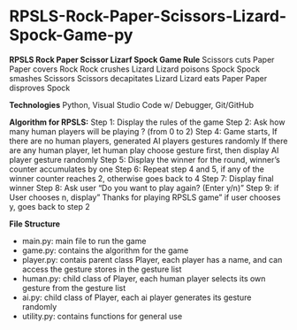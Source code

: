 # RPSLS-Rock-Paper-Scissors-Lizard-Spock-Game-py

**RPSLS Rock Paper Scissor Lizarf Spock Game Rule**
Scissors cuts Paper
Paper covers Rock
Rock crushes Lizard
Lizard poisons Spock
Spock smashes Scissors
Scissors decapitates Lizard
Lizard eats Paper
Paper disproves Spock

**Technologies**
Python, Visual Studio Code w/ Debugger, Git/GitHub

**Algorithm for RPSLS:**
Step 1: Display the rules of the game
Step 2: Ask how many human players will be playing ? (from 0 to 2)
Step 4: Game starts, If there are no human players, generated AI players gestures randomly
If there are any human player, let human play choose gesture first, then display AI player gesture randomly
Step 5: Display the winner for the round, winner’s counter accumulates by one
Step 6: Repeat step 4 and 5, if any of the winner counter reaches 2, otherwise goes back to 4
Step 7: Display final winner
Step 8: Ask user “Do you want to play again? (Enter y/n)”
Step 9: if User chooses n, display” Thanks for playing RPSLS game”
if user chooses y, goes back to step 2

**File Structure**

- main.py: main file to run the game
- game.py: contains the algorithm for the game
- player.py: contais parent class Player, each player has a name, and can access the gesture stores in the gesture list
- human.py: child class of Player, each human player selects its own gesture from the gesture list
- ai.py: child class of Player, each ai player generates its gesture randomly
- utility.py: contains functions for general use
